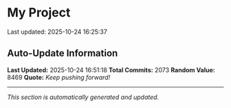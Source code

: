 # My Project


Last updated: 2025-10-24 16:25:37
































































































































































































































































































































































































































































































































































































































































































































































































































































































































































































































































































































































































































































































































































































































































































































































































































































































































































































































































































































































































































































































































































































































































































































































































































































































































































## Auto-Update Information

**Last Updated:** 2025-10-24 16:51:18
**Total Commits:** 2073
**Random Value:** 8469
**Quote:** _Keep pushing forward!_

---
_This section is automatically generated and updated._